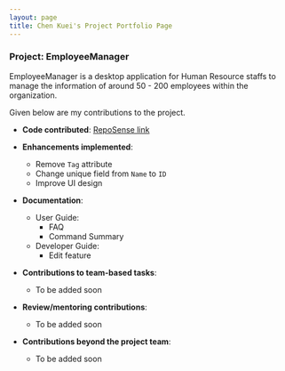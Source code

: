 ```yaml
---
layout: page
title: Chen Kuei's Project Portfolio Page
---
```


### Project: EmployeeManager

EmployeeManager is a desktop application for Human Resource staffs to manage the information
of around 50 - 200 employees within the organization.

Given below are my contributions to the project.

* **Code contributed**: [RepoSense link](https://nus-cs2103-ay2324s1.github.io/tp-dashboard/?search=chen-kuei&breakdown=true)

* **Enhancements implemented**:
    * Remove `Tag` attribute
    * Change unique field from `Name` to `ID`
    * Improve UI design 

* **Documentation**:
    * User Guide:
        * FAQ
        * Command Summary
    * Developer Guide:
        * Edit feature

* **Contributions to team-based tasks**:
    * To be added soon

* **Review/mentoring contributions**:
    * To be added soon

* **Contributions beyond the project team**:
    * To be added soon
